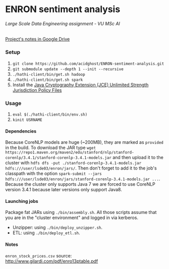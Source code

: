 # ENRON sentiment analysis
###### Large Scale Data Engineering assignment - VU MSc AI

[Project's notes in Google Drive](https://docs.google.com/document/d/1EWcemUePsjHuGxTtwwh674qPbz1Hb0OI6r4YqnVsMz0/edit)


### Setup
1. `git clone https://github.com/acidghost/ENRON-sentiment-analysis.git`  
2. `git submodule update --depth 1 --init --recursive`  
3. `./hathi-client/bin/get.sh hadoop`  
4. `./hathi-client/bin/get.sh spark`
5. Install the [Java Cryptography Extension (JCE) Unlimited Strength Jurisdiction Policy Files](http://www.oracle.com/technetwork/java/javase/downloads/jce-7-download-432124.html)

### Usage
1. `eval $(./hathi-client/bin/env.sh)`
2. `kinit USRNAME`

#### Dependencies
Because CoreNLP models are huge (~200MB), they are marked as `provided` in the build.
To download the JAR type `wget https://repo1.maven.org/maven2/edu/stanford/nlp/stanford-corenlp/3.4.1/stanford-corenlp-3.4.1-models.jar`
and then upload it to the cluster with `hdfs dfs -put ./stanford-corenlp-3.4.1-models.jar hdfs:///user/lsde03/enron/jars/`.
Then don't forget to add it to the job's classpath with the option `spark-submit --jars hdfs:///user/lsde03/enron/jars/stanford-corenlp-3.4.1-models.jar ...`.
Because the cluster only supports Java 7 we are forced to use CoreNLP version 3.4.1 because later versions only support Java8.

#### Launching jobs
Package fat JARs using `./bin/assembly.sh`.
All those scripts assume that you are in the "cluster environment" and logged in via kerberos.
- Unzipper: using `./bin/deploy_unzipper.sh`.
- ETL: using `./bin/deploy_etl.sh`.


#### Notes
```enron_stock_prices.csv``` source: http://www.gilardi.com/pdf/enro13ptable.pdf